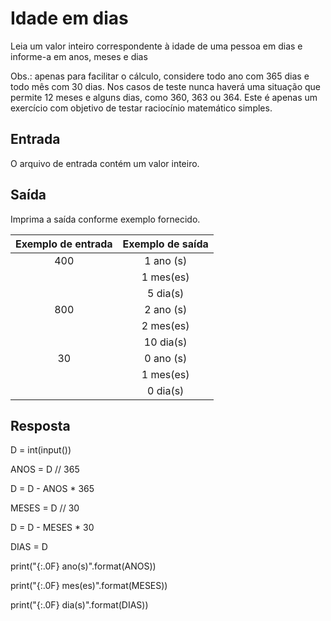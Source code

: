 # Idade em dias

Leia um valor inteiro correspondente à idade de uma pessoa em dias e informe-a em anos, meses e dias

Obs.: apenas para facilitar o cálculo, considere todo ano com 365 dias e todo mês com 30 dias. Nos casos de teste nunca haverá uma situação que permite 12 meses e alguns dias, como 360, 363 ou 364. Este é apenas um exercício com objetivo de testar raciocínio matemático simples.

## Entrada

O arquivo de entrada contém um valor inteiro.

## Saída

Imprima a saída conforme exemplo fornecido.

|           **Exemplo de entrada**          |           **Exemplo de saída**          |
|:-----------------------------------------:|:---------------------------------------:|
|400                                        |1 ano (s)                                |
|                                           |1 mes(es)                                |
|                                           |5 dia(s)                                 |
|800                                        |2 ano (s)                                |
|                                           |2 mes(es)                                |
|                                           |10 dia(s)                                |
|30                                         |0 ano (s)                                |
|                                           |1 mes(es)                                |
|                                           |0 dia(s)                                 |

## Resposta


D = int(input())

ANOS = D // 365

D = D - ANOS * 365

MESES = D // 30

D = D - MESES * 30

DIAS = D

print("{:.0F} ano(s)".format(ANOS))

print("{:.0F} mes(es)".format(MESES))

print("{:.0F} dia(s)".format(DIAS))
